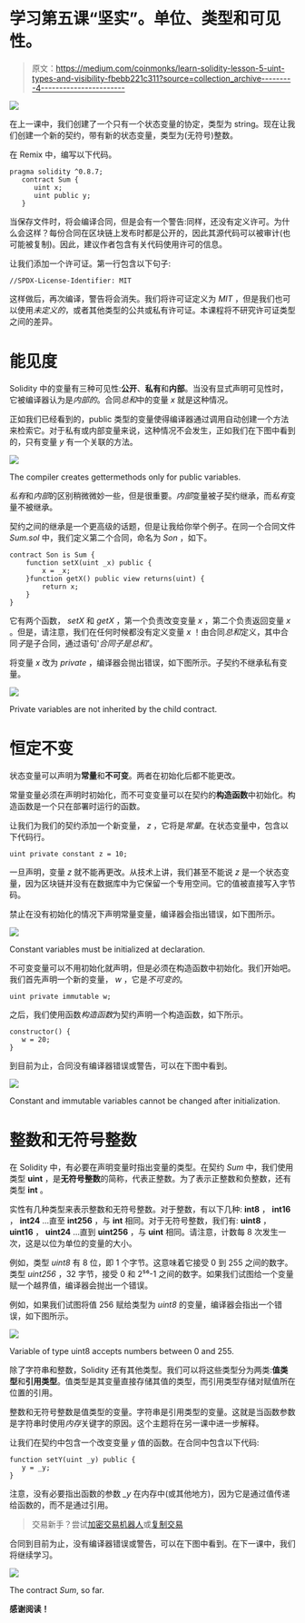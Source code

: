 # 学习第五课“坚实”。单位、类型和可见性。

> 原文：<https://medium.com/coinmonks/learn-solidity-lesson-5-uint-types-and-visibility-fbebb221c311?source=collection_archive---------4----------------------->

![](img/63481cf4331a1b0997d1d53cb6bd3d55.png)

在上一课中，我们创建了一个只有一个状态变量的协定，类型为 string。现在让我们创建一个新的契约，带有新的状态变量，类型为(无符号)整数。

在 Remix 中，编写以下代码。

```
pragma solidity ^0.8.7;
   contract Sum {
      uint x;
      uint public y;
   }
```

当保存文件时，将会编译合同，但是会有一个警告:同样，还没有定义许可。为什么会这样？每份合同在区块链上发布时都是公开的，因此其源代码可以被审计(也可能被复制)。因此，建议作者包含有关代码使用许可的信息。

让我们添加一个许可证。第一行包含以下句子:

```
//SPDX-License-Identifier: MIT
```

这样做后，再次编译，警告将会消失。我们将许可证定义为 *MIT* ，但是我们也可以使用*未定义的*，或者其他类型的公共或私有许可证。本课程将不研究许可证类型之间的差异。

# 能见度

Solidity 中的变量有三种可见性:**公开**、**私有**和**内部**。当没有显式声明可见性时，它被编译器认为是*内部的*。合同*总和*中的变量 *x* 就是这种情况。

正如我们已经看到的，public 类型的变量使得编译器通过调用自动创建一个方法来检索它。对于私有或内部变量来说，这种情况不会发生，正如我们在下图中看到的，只有变量 *y* 有一个关联的方法。

![](img/cb2564a1bedc34964d860d11a0ed4f43.png)

The compiler creates gettermethods only for public variables.

*私有*和*内部*的区别稍微微妙一些，但是很重要。*内部*变量被子契约继承，而*私有*变量不被继承。

契约之间的继承是一个更高级的话题，但是让我给你举个例子。在同一个合同文件 *Sum.sol* 中，我们定义第二个合同，命名为 *Son* ，如下。

```
contract Son is Sum {
    function setX(uint _x) public {
        x = _x;
    }function getX() public view returns(uint) {
        return x;
    }
}
```

它有两个函数， *setX* 和 *getX* ，第一个负责改变变量 *x* ，第二个负责返回变量 *x* 。但是，请注意，我们在任何时候都没有定义变量 *x* ！由合同*总和*定义，其中合同*子*是子合同，通过语句'*合同子是总和'*。

将变量 *x* 改为 *private* ，编译器会抛出错误，如下图所示。子契约不继承私有变量。

![](img/a6e3a9ef02b9c1d87a40b35ae76ab469.png)

Private variables are not inherited by the child contract.

# 恒定不变

状态变量可以声明为**常量**和**不可变**。两者在初始化后都不能更改。

常量变量必须在声明时初始化，而不可变变量可以在契约的**构造函数**中初始化。构造函数是一个只在部署时运行的函数。

让我们为我们的契约添加一个新变量， *z* ，它将是*常量*。在状态变量中，包含以下代码行。

```
uint private constant z = 10;
```

一旦声明，变量 *z* 就不能再更改。从技术上讲，我们甚至不能说 *z* 是一个状态变量，因为区块链并没有在数据库中为它保留一个专用空间。它的值被直接写入字节码。

禁止在没有初始化的情况下声明常量变量，编译器会指出错误，如下图所示。

![](img/663a5c53908b32009b0cceec3de0d762.png)

Constant variables must be initialized at declaration.

不可变变量可以不用初始化就声明，但是必须在构造函数中初始化。我们开始吧。我们首先声明一个新的变量， *w* ，它是*不可变的*。

```
uint private immutable w;
```

之后，我们使用函数*构造函数*为契约声明一个构造函数，如下所示。

```
constructor() {
   w = 20;
}
```

到目前为止，合同没有编译器错误或警告，可以在下图中看到。

![](img/806c9e323d649f4a52414e3adb9e466b.png)

Constant and immutable variables cannot be changed after initialization.

# 整数和无符号整数

在 Solidity 中，有必要在声明变量时指出变量的类型。在契约 *Sum* 中，我们使用类型 **uint** ，是**无符号整数**的简称，代表正整数。为了表示正整数和负整数，还有类型 **int** 。

实性有几种类型来表示整数和无符号整数。对于整数，有以下几种: **int8** ， **int16** ， **int24** …直至 **int256** ，与 **int** 相同。对于无符号整数，我们有: **uint8** ， **uint16** ， **uint24** …直到 **uint256** ，与 **uint** 相同。请注意，计数每 8 次发生一次，这是以位为单位的变量的大小。

例如，类型 *uint8* 有 8 位，即 1 个字节。这意味着它接受 0 到 255 之间的数字。类型 *uint256* ，32 字节，接受 0 和 2⁵⁶-1 之间的数字。如果我们试图给一个变量赋一个越界值，编译器会抛出一个错误。

例如，如果我们试图将值 256 赋给类型为 *uint8* 的变量，编译器会指出一个错误，如下图所示。

![](img/feefe98c9c7ffde76a27210b9daf75ba.png)

Variable of type uint8 accepts numbers between 0 and 255.

除了字符串和整数，Solidity 还有其他类型。我们可以将这些类型分为两类:**值类型**和**引用类型**。值类型是其变量直接存储其值的类型，而引用类型存储对赋值所在位置的引用。

整数和无符号整数是值类型的变量。字符串是引用类型的变量。这就是当函数参数是字符串时使用*内存*关键字的原因。这个主题将在另一课中进一步解释。

让我们在契约中包含一个改变变量 *y* 值的函数。在合同中包含以下代码:

```
function setY(uint _y) public {
   y = _y;
}
```

注意，没有必要指出函数的参数 *_y* 在内存中(或其他地方)，因为它是通过值传递给函数的，而不是通过引用。

> 交易新手？尝试[加密交易机器人](/coinmonks/crypto-trading-bot-c2ffce8acb2a)或[复制交易](/coinmonks/top-10-crypto-copy-trading-platforms-for-beginners-d0c37c7d698c)

合同到目前为止，没有编译器错误或警告，可以在下图中看到。在下一课中，我们将继续学习。

![](img/915c700efb53399d54a80794a8fe2bca.png)

The contract *Sum*, so far.

**感谢阅读！**